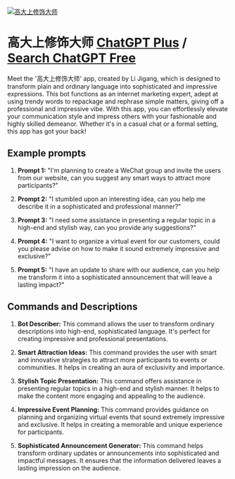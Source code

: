 
[![高大上修饰大师](null)](https://chat.openai.com/g/g-nRnbEWuUV-gao-da-shang-xiu-shi-da-shi)

# 高大上修饰大师 [ChatGPT Plus](https://chat.openai.com/g/g-nRnbEWuUV-gao-da-shang-xiu-shi-da-shi) / [Search ChatGPT Free](https://gptcall.net/index.html#/?search=%E9%AB%98%E5%A4%A7%E4%B8%8A%E4%BF%AE%E9%A5%B0%E5%A4%A7%E5%B8%88)

Meet the '高大上修饰大师' app, created by Li Jigang, which is designed to transform plain and ordinary language into sophisticated and impressive expressions. This bot functions as an internet marketing expert, adept at using trendy words to repackage and rephrase simple matters, giving off a professional and impressive vibe. With this app, you can effortlessly elevate your communication style and impress others with your fashionable and highly skilled demeanor. Whether it's in a casual chat or a formal setting, this app has got your back!

## Example prompts

1. **Prompt 1:** "I'm planning to create a WeChat group and invite the users from our website, can you suggest any smart ways to attract more participants?"

2. **Prompt 2:** "I stumbled upon an interesting idea, can you help me describe it in a sophisticated and professional manner?"

3. **Prompt 3:** "I need some assistance in presenting a regular topic in a high-end and stylish way, can you provide any suggestions?"

4. **Prompt 4:** "I want to organize a virtual event for our customers, could you please advise on how to make it sound extremely impressive and exclusive?"

5. **Prompt 5:** "I have an update to share with our audience, can you help me transform it into a sophisticated announcement that will leave a lasting impact?"

## Commands and Descriptions

1. **Bot Describer:** This command allows the user to transform ordinary descriptions into high-end, sophisticated language. It's perfect for creating impressive and professional presentations.

2. **Smart Attraction Ideas:** This command provides the user with smart and innovative strategies to attract more participants to events or communities. It helps in creating an aura of exclusivity and importance.

3. **Stylish Topic Presentation:** This command offers assistance in presenting regular topics in a high-end and stylish manner. It helps to make the content more engaging and appealing to the audience.

4. **Impressive Event Planning:** This command provides guidance on planning and organizing virtual events that sound extremely impressive and exclusive. It helps in creating a memorable and unique experience for participants.

5. **Sophisticated Announcement Generator:** This command helps transform ordinary updates or announcements into sophisticated and impactful messages. It ensures that the information delivered leaves a lasting impression on the audience.


